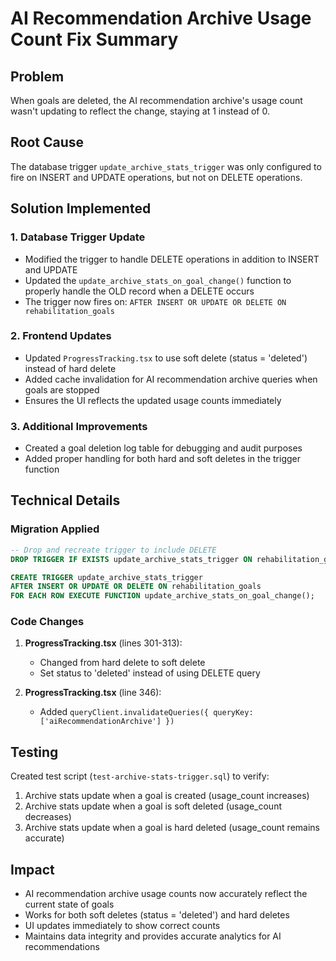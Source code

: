 # AI Recommendation Archive Usage Count Fix Summary

## Problem
When goals are deleted, the AI recommendation archive's usage count wasn't updating to reflect the change, staying at 1 instead of 0.

## Root Cause
The database trigger `update_archive_stats_trigger` was only configured to fire on INSERT and UPDATE operations, but not on DELETE operations.

## Solution Implemented

### 1. Database Trigger Update
- Modified the trigger to handle DELETE operations in addition to INSERT and UPDATE
- Updated the `update_archive_stats_on_goal_change()` function to properly handle the OLD record when a DELETE occurs
- The trigger now fires on: `AFTER INSERT OR UPDATE OR DELETE ON rehabilitation_goals`

### 2. Frontend Updates
- Updated `ProgressTracking.tsx` to use soft delete (status = 'deleted') instead of hard delete
- Added cache invalidation for AI recommendation archive queries when goals are stopped
- Ensures the UI reflects the updated usage counts immediately

### 3. Additional Improvements
- Created a goal deletion log table for debugging and audit purposes
- Added proper handling for both hard and soft deletes in the trigger function

## Technical Details

### Migration Applied
```sql
-- Drop and recreate trigger to include DELETE
DROP TRIGGER IF EXISTS update_archive_stats_trigger ON rehabilitation_goals;

CREATE TRIGGER update_archive_stats_trigger
AFTER INSERT OR UPDATE OR DELETE ON rehabilitation_goals
FOR EACH ROW EXECUTE FUNCTION update_archive_stats_on_goal_change();
```

### Code Changes
1. **ProgressTracking.tsx** (lines 301-313):
   - Changed from hard delete to soft delete
   - Set status to 'deleted' instead of using DELETE query
   
2. **ProgressTracking.tsx** (line 346):
   - Added `queryClient.invalidateQueries({ queryKey: ['aiRecommendationArchive'] })`

## Testing
Created test script (`test-archive-stats-trigger.sql`) to verify:
1. Archive stats update when a goal is created (usage_count increases)
2. Archive stats update when a goal is soft deleted (usage_count decreases)
3. Archive stats update when a goal is hard deleted (usage_count remains accurate)

## Impact
- AI recommendation archive usage counts now accurately reflect the current state of goals
- Works for both soft deletes (status = 'deleted') and hard deletes
- UI updates immediately to show correct counts
- Maintains data integrity and provides accurate analytics for AI recommendations